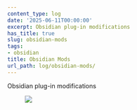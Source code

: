 ```yaml
---
content_type: log
date: '2025-06-11T00:00:00'
excerpt: Obsidian plug-in modifications
has_title: true
slug: obsidian-mods
tags:
- obsidian
title: Obsidian Mods
url_path: log/obsidian-mods/
---
```


Obsidian plug-in modifications
<figure class="content-figure">
<img src="https://mp1ewwuojwmnpxpy.public.blob.vercel-storage.com/image_1749589196968-Hrlf3CjRGyR08aOK4eSdKwHLJas5ar.webp" width="auto" class="ba b--light-gray bw2 br2">
<figcaption class="f6 gray tl"></figcaption>
</figure>